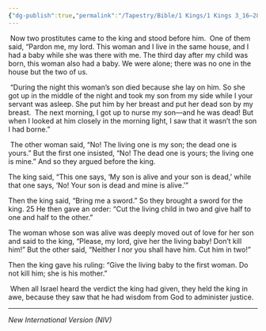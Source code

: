 ```yaml
---
{"dg-publish":true,"permalink":"/Tapestry/Bible/1 Kings/1 Kings 3_16–28/","title":"1 Kings 3:16–28","hide":true,"tags":["bible-verse","bible-verse"],"dgHomeLink":true,"dgShowLocalGraph":true,"dgEnableSearch":true}
---
```


 Now two prostitutes came to the king and stood before him.  One of them said, “Pardon me, my lord. This woman and I live in the same house, and I had a baby while she was there with me. The third day after my child was born, this woman also had a baby. We were alone; there was no one in the house but the two of us.

 “During the night this woman’s son died because she lay on him. So she got up in the middle of the night and took my son from my side while I your servant was asleep. She put him by her breast and put her dead son by my breast.  The next morning, I got up to nurse my son—and he was dead! But when I looked at him closely in the morning light, I saw that it wasn’t the son I had borne.”

 The other woman said, “No! The living one is my son; the dead one is yours.” But the first one insisted, “No! The dead one is yours; the living one is mine.” And so they argued before the king.

The king said, “This one says, ‘My son is alive and your son is dead,’ while that one says, ‘No! Your son is dead and mine is alive.’”

Then the king said, “Bring me a sword.” So they brought a sword for the king. 25 He then gave an order: “Cut the living child in two and give half to one and half to the other.”

The woman whose son was alive was deeply moved out of love for her son and said to the king, “Please, my lord, give her the living baby! Don’t kill him!” But the other said, “Neither I nor you shall have him. Cut him in two!”

Then the king gave his ruling: “Give the living baby to the first woman. Do not kill him; she is his mother.”

 When all Israel heard the verdict the king had given, they held the king in awe, because they saw that he had wisdom from God to administer justice.

---
*New International Version (NIV)*